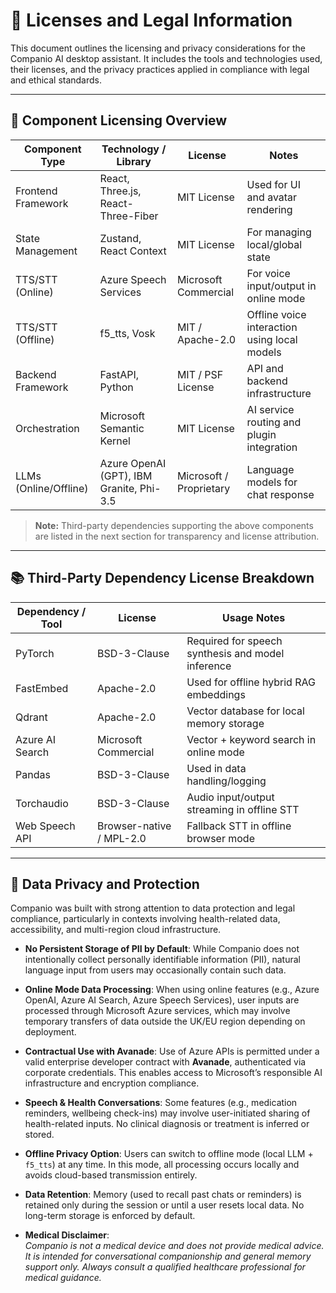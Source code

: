 # 📄 Licenses and Legal Information

This document outlines the licensing and privacy considerations for the Companio AI desktop assistant. It includes the tools and technologies used, their licenses, and the privacy practices applied in compliance with legal and ethical standards.

---

## 🔧 Component Licensing Overview

| Component Type        | Technology / Library                         | License                        | Notes                                                   |
|------------------------|----------------------------------------------|--------------------------------|----------------------------------------------------------|
| Frontend Framework     | React, Three.js, React-Three-Fiber          | MIT License                    | Used for UI and avatar rendering                        |
| State Management       | Zustand, React Context                      | MIT License                    | For managing local/global state                         |
| TTS/STT (Online)       | Azure Speech Services                       | Microsoft Commercial           | For voice input/output in online mode                   |
| TTS/STT (Offline)      | f5_tts, Vosk                                | MIT / Apache-2.0               | Offline voice interaction using local models            |
| Backend Framework      | FastAPI, Python                             | MIT / PSF License              | API and backend infrastructure                          |
| Orchestration          | Microsoft Semantic Kernel                   | MIT License                    | AI service routing and plugin integration               |
| LLMs (Online/Offline)  | Azure OpenAI (GPT), IBM Granite, Phi-3.5    | Microsoft / Proprietary        | Language models for chat response                       |

> **Note:** Third-party dependencies supporting the above components are listed in the next section for transparency and license attribution.

---

## 📚 Third-Party Dependency License Breakdown

| Dependency / Tool     | License                      | Usage Notes                                              |
|------------------------|------------------------------|-----------------------------------------------------------|
| PyTorch                | BSD-3-Clause                 | Required for speech synthesis and model inference        |
| FastEmbed              | Apache-2.0                   | Used for offline hybrid RAG embeddings                   |
| Qdrant                 | Apache-2.0                   | Vector database for local memory storage                 |
| Azure AI Search        | Microsoft Commercial         | Vector + keyword search in online mode                   |
| Pandas                 | BSD-3-Clause                 | Used in data handling/logging                            |
| Torchaudio             | BSD-3-Clause                 | Audio input/output streaming in offline STT              |
| Web Speech API         | Browser-native / MPL-2.0     | Fallback STT in offline browser mode                     |

---

## 🔐 Data Privacy and Protection

Companio was built with strong attention to data protection and legal compliance, particularly in contexts involving health-related data, accessibility, and multi-region cloud infrastructure.

- **No Persistent Storage of PII by Default**: While Companio does not intentionally collect personally identifiable information (PII), natural language input from users may occasionally contain such data.

- **Online Mode Data Processing**: When using online features (e.g., Azure OpenAI, Azure AI Search, Azure Speech Services), user inputs are processed through Microsoft Azure services, which may involve temporary transfers of data outside the UK/EU region depending on deployment.

- **Contractual Use with Avanade**: Use of Azure APIs is permitted under a valid enterprise developer contract with **Avanade**, authenticated via corporate credentials. This enables access to Microsoft’s responsible AI infrastructure and encryption compliance.

- **Speech & Health Conversations**: Some features (e.g., medication reminders, wellbeing check-ins) may involve user-initiated sharing of health-related inputs. No clinical diagnosis or treatment is inferred or stored.

- **Offline Privacy Option**: Users can switch to offline mode (local LLM + `f5_tts`) at any time. In this mode, all processing occurs locally and avoids cloud-based transmission entirely.

- **Data Retention**: Memory (used to recall past chats or reminders) is retained only during the session or until a user resets local data. No long-term storage is enforced by default.

- **Medical Disclaimer**:  
  _Companio is not a medical device and does not provide medical advice. It is intended for conversational companionship and general memory support only. Always consult a qualified healthcare professional for medical guidance._
